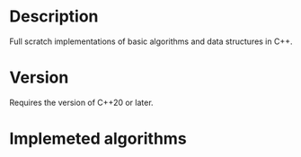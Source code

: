 # Description
  Full scratch implementations of basic algorithms and data structures in C++.

# Version
  Requires the version of C++20 or later.
 
# Implemeted algorithms
